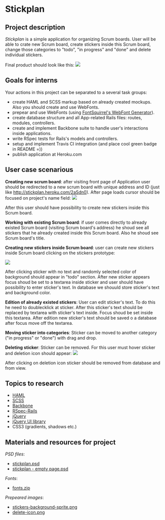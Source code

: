 Stickplan
==

Project description
--

_Stickplan_ is a simple application for organizing Scrum boards. User will be able to crate new Scrum board, 
create stickers inside this Scrum board, change those categories to "todo", "in progress" and "done" and delete individual
stickers. 

Final product should look like this: 
![](http://dl.dropbox.com/u/3459328/stickplan/stickplan_final_product.png)

Goals for interns
--
Your actions in this project can be separated to a several task groups:
- create HAML and SCSS markup based on already created mockups. Also you should create and use WebFonts.
- prepear and use WebFonts (using [FontSquirrel's WebFont Generator](http://www.fontsquirrel.com/tools/webfont-generator)).
- create database structure and all App-related Rails files: routes, modules, controllers.
- create and implement Backbone suite to handle user's interactions inside applications.
- write RSpec tests for Rails's models and controllers. 
- setup and implement Travis CI integration (and place cool green badge in README =))
- publish application at Heroku.com

User case scenarious
--
__Creating new scrum board__: after visiting front page of Application user should be redirected to a new scrum board 
with unique address and ID (just like http://stickplan.heroku.com/2aSdn0). After page loads cursor should be focused on
project's name field:
![](http://dl.dropbox.com/u/3459328/stickplan/new_project-created.png)

After this user should have possibility to create new stickers inside this Scrum board. 

__Working with existing Scrum board__: if user comes directly to already existed Scrum board (visiting Scrum board's 
address) he shoud see all stickers that he already created inside this Scrum board. Also he shoud see Scrum board's title.

__Creating new stickers inside Scrum board__: user can create new stickers inside Scrum board clicking on the stickers 
prototype:

![](http://dl.dropbox.com/u/3459328/stickplan/create-new-prototype.png)

After clicking sticker with no text and randomly selected color of background should appear in "todo" section.
After new sticker appears focus shoud be set to a textarea inside sticker and user should have possibility to enter 
sticker's text. In database we shouuld store sticker's text and background color.

__Edition of already existed stickers__: User can edit sticker's text. To do this he need to doublecklick at sticker. 
After this sticker's text should be replaced by textarea with sticker's text inside. Focus shoud be set inside this 
textarea. After edition new sticker's text should be saved o a database after focus move off the textarea.

__Moving sticker into categories__: Sticker can be moved to another category ("in progress" or "done") with drag and drop.

__Deleting sticker__: Sticker can be removed. For this user must hover sticker and deletion icon should appear:
![](http://dl.dropbox.com/u/3459328/stickplan/deletion_icon.png)

After clicking on deletion icon sticker should be removed from database and from view. 


Topics to research
--
- [HAML](http://haml.info/)
- [SCSS](http://sass-lang.com/)
- [Backbone](backbonejs.org)
- [RSpec-Rails](http://rubydoc.info/gems/rspec-rails/frames)
- [jQuery](jquery.com)
- [jQuery UI library](http://jqueryui.com/)
- CSS3 (gradients, shadows etc.)


Materials and resources for project
--
_PSD files_:
- [stickplan.psd](http://dl.dropbox.com/u/3459328/stickplan/stickplan.psd)
- [stickplan - empty page.psd](http://dl.dropbox.com/u/3459328/stickplan/stickplan%20-%20empty%20page.psd)

_Fonts_:
- [fonts.zip](http://dl.dropbox.com/u/3459328/stickplan/fonts.zip)

_Prepeared images_:
- [stickers-background-sprite.png](http://dl.dropbox.com/u/3459328/stickplan/stickers-background-sprite.png)
- [delete-icon.png](http://dl.dropbox.com/u/3459328/stickplan/delete-icon.png)
